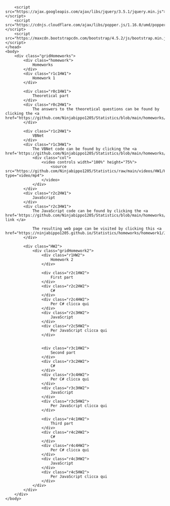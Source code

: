 <html>
    <head>
        <link rel="stylesheet" href="https://maxcdn.bootstrapcdn.com/bootstrap/4.5.2/css/bootstrap.min.css">
    
        <script src="https://ajax.googleapis.com/ajax/libs/jquery/3.5.1/jquery.min.js"></script>
        <script src="https://cdnjs.cloudflare.com/ajax/libs/popper.js/1.16.0/umd/popper.min.js"></script>
        <script src="https://maxcdn.bootstrapcdn.com/bootstrap/4.5.2/js/bootstrap.min.js"></script>
    </head>
    <body>
        <div class="gridHomeworks">
            <div class="homework">
                Homeworks
            </div>
            <div class="r1c1HW1">
                Homework 1
            </div>
            
            <div class="r0c1HW1">
                Theoretical part
            </div>
            <div class="r0c2HW1">
                The answers to the theoretical questions can be found by clicking the <a href="https://github.com/Ninjabippo1205/Statistics/blob/main/homeworks/homework1/HW1%20Statistics.pdf">link</a>
            </div>
            
            <div class="r1c2HW1">
                VBNet
            </div>
            <div class="r1c3HW1">                
                The VBNet code can be found by clicking the <a href='https://github.com/Ninjabippo1205/Statistics/blob/main/homeworks/homework1/VBNet/HW1VBNet/HW1VBNet/Form1.vb'>link</a> 
                <div class="col">
                    <video controls width="100%" height="75%">
                        <source src="https://github.com/Ninjabippo1205/Statistics/raw/main/videos/HW1/Homework1_with_VBNET.mp4" type="video/mp4">
                    </video>
                </div>
            </div>
            <div class="r2c2HW1">
                JavaScript
            </div>
            <div class="r2c3HW1">
                The JavaScript code can be found by clicking the <a href='https://github.com/Ninjabippo1205/Statistics/blob/main/homeworks/homework1/JavaScript/HW1JS.html'> link </a>

                The resulting web page can be visited by clicking this <a href="https://ninjabippo1205.github.io/Statistics/homeworks/homework1/JavaScript/HW1JS.html">link</a>
            </div>

            <div class="HW2">
                <div class="gridHomework2">
                    <div class="r1HW2">
                        Homework 2
                    </div>
                    
                    <div class="r2c1HW2">
                        First part
                    </div>
                    <div class="r2c2HW2">                
                        C#
                    </div>
                    <div class="r2c4HW2">                
                        Per C# clicca qui
                    </div>
                    <div class="r2c3HW2">
                        JavaScript
                    </div>
                    <div class="r2c5HW2">                
                        Per JavaScript clicca qui
                    </div>
                    

                    <div class="r3c1HW2">
                        Second part
                    </div>
                    <div class="r3c2HW2">                
                        C#
                    </div>
                    <div class="r3c4HW2">                
                        Per C# clicca qui
                    </div>
                    <div class="r3c3HW2">
                        JavaScript
                    </div>
                    <div class="r3c5HW2">                
                        Per JavaScript clicca qui
                    </div>

                    <div class="r4c1HW2">
                        Third part
                    </div>
                    <div class="r4c2HW2">                
                        C#
                    </div>
                    <div class="r4c4HW2">                
                        Per C# clicca qui
                    </div>
                    <div class="r4c3HW2">
                        JavaScript
                    </div>
                    <div class="r4c5HW2">                
                        Per JavaScript clicca qui
                    </div>
                </div>
            </div>
        </div>
    </body>
</html>

